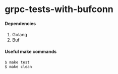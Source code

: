 # grpc-tests-with-bufconn

#### Dependencies 
1. Golang
2. Buf

#### Useful make commands
```
$ make test
$ make clean
```
